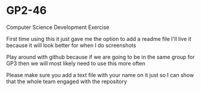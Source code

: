 # GP2-46
Computer Science Development Exercise

First time using this it just gave me the option to add a readme file I'll live it because it will look better for when I do screenshots



Play around with github because if we are going to be in the same group for GP3 then we will most likely need to use this more often

Please make sure you add a text file with your name on it just so I can show that the whole team engaged with the repository

